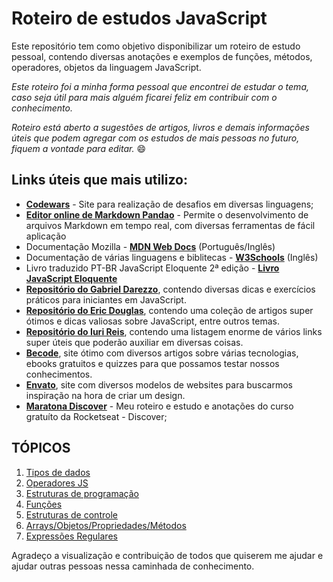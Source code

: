 # Roteiro de estudos JavaScript 

Este repositório tem como objetivo disponibilizar um roteiro de estudo pessoal, contendo diversas anotações e exemplos de funções, métodos, operadores, objetos da linguagem JavaScript.

*Este roteiro foi a minha forma pessoal que encontrei de estudar o tema, caso seja útil para mais alguém ficarei feliz em contribuir com o conhecimento.*

*Roteiro está aberto a sugestões de artigos, livros e demais informações úteis que podem agregar com os estudos de mais pessoas no futuro, fiquem a vontade para editar.*  :smile:

## Links úteis que mais utilizo:
- [**Codewars**](https://www.codewars.com/users/sign_in "**Codewars**") - Site para realização de desafios em diversas linguagens;
- [**Editor online de Markdown Pandao**](https://pandao.github.io/editor.md/en.html "**Editor online de Markdown Pandao**") - Permite o desenvolvimento de arquivos Markdown em tempo real, com diversas ferramentas de fácil aplicação
- Documentação Mozilla - [**MDN Web Docs**](https://developer.mozilla.org/pt-BR/ "MDN Web Docs") (Português/Inglês)
- Documentação de várias linguagens e biblitecas - [**W3Schools**](https://www.w3schools.com "**W3Schools**") (Inglês)
- Livro traduzido PT-BR JavaScript Eloquente 2ª edição - [**Livro JavaScript Eloquente**](https://github.com/braziljs/eloquente-javascript "Livro JavaScript Eloquente")
- [**Repositório do Gabriel Darezzo**](https://github.com/gabrieldarezzo/helpjs-ravi "Repositório do Gabriel Darezzo"), contendo diversas dicas e exercícios práticos para iniciantes em JavaScript.
- **[Repositório do Eric Douglas](https://github.com/ericdouglas/traduz-ai "Repositório do Eric Douglas")**, contendo uma coleção de artigos super ótimos e dicas valiosas sobre JavaScript, entre outros temas.
- **[Repositório do Iuri Reis](https://github.com/iareis/links "Repositório do Iuri Reis")**, contendo uma listagem enorme de vários links super úteis que poderão auxiliar em diversas coisas.
- **[Becode](https://becode.com.br "Becode")**, site ótimo com diversos artigos sobre várias tecnologias, ebooks gratuitos e quizzes para que possamos testar nossos conhecimentos.
- **[Envato](https://themeforest.net/category/site-templates/personal?clickid=UjXSa01cexyLWdMwUx0Mo3IkUkER03xQNWD5T80&iradid=275988&iradtype=ONLINE_TRACKING_LINK&irgwc=1&irmptype=mediapartner&irpid=1348752&utm_campaign=af_impact_radius_1348752&utm_medium=affiliate&utm_source=impact_radius "Envato")**, site com diversos modelos de websites para buscarmos inspiração na hora de criar um design.
- [**Maratona Discover**](https://github.com/Mprado18/discover-study-rocketseat "**discover**") - Meu roteiro e estudo e anotações do curso gratuíto da Rocketseat - Discover;

## TÓPICOS
1. [Tipos de dados][1]
1. [Operadores JS][2]
1. [Estruturas de programação][3]
1. [Funções][4]
1. [Estruturas de controle][5]
1. [Arrays/Objetos/Propriedades/Métodos][6]
1. [Expressões Regulares][7]


[1]: https://github.com/Mprado18/js-study/blob/main/topicos/tipos-dados.MD "1. Tipos de dados"
[2]: https://github.com/Mprado18/js-study/blob/main/topicos/operadores-js.MD "2. Operadores JS"
[3]: https://github.com/Mprado18/js-study/blob/main/topicos/estrutura-programacao.MD "Estruturas de programação"
[4]: https://github.com/Mprado18/js-study/blob/main/topicos/funcoes.MD "Funções"
[5]: https://github.com/Mprado18/js-study/blob/main/topicos/estruturas-controle.MD "Estruturas de controle"
[6]: https://github.com/Mprado18/js-study/blob/main/topicos/arrays-objetos.MD "Arrays/Objetos/Propriedades/Métodos"
[7]: https://github.com/Mprado18/js-study/blob/main/topicos/expressoes-regulares.MD "Expressões Regulares JS"

Agradeço a visualização e contribuição de todos que quiserem me ajudar e ajudar outras pessoas nessa caminhada de conhecimento.
